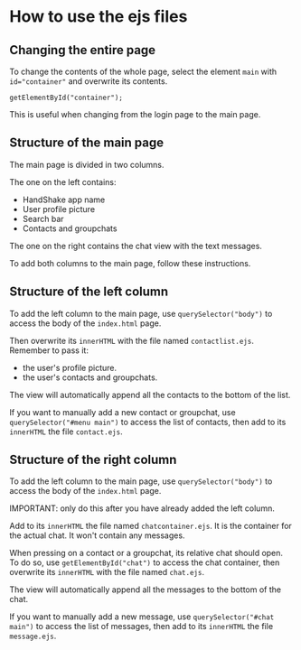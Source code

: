 # How to use the ejs files

## Changing the entire page
To change the contents of the whole page, select the element `main` with `id="container"` and overwrite its contents.

```
getElementById("container");
```
This is useful when changing from the login page to the main page.

## Structure of the main page
The main page is divided in two columns. 

The one on the left contains:
- HandShake app name
- User profile picture
- Search bar
- Contacts and groupchats

The one on the right contains the chat view with the text messages.

To add both columns to the main page, follow these instructions.

## Structure of the left column
To add the left column to the main page, use `querySelector("body")` to access the body of the `index.html` page. 

Then overwrite its `innerHTML` with the file named `contactlist.ejs`. Remember to pass it:
- the user's profile picture.
- the user's contacts and groupchats.

The view will automatically append all the contacts to the bottom of the list. 

If you want to manually add a new contact or groupchat, use `querySelector("#menu main")` to access the list of contacts, then add to its `innerHTML` the file `contact.ejs`.

## Structure of the right column
To add the left column to the main page, use `querySelector("body")` to access the body of the `index.html` page. 

IMPORTANT: only do this after you have already added the left column.

Add to its `innerHTML` the file named `chatcontainer.ejs`. It is the container for the actual chat. It won't contain any messages.

When pressing on a contact or a groupchat, its relative chat should open. To do so, use `getElementById("chat")` to access the chat container, then overwrite its `innerHTML` with the file named `chat.ejs`.

The view will automatically append all the messages to the bottom of the chat. 

If you want to manually add a new message, use `querySelector("#chat main")` to access the list of messages, then add to its `innerHTML` the file `message.ejs`.